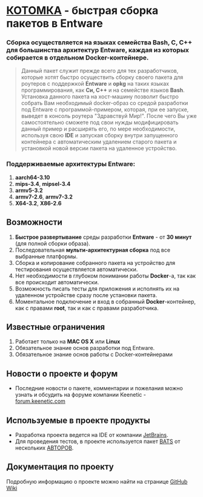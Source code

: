 # [КОТОМКА](https://github.com/qzeleza/kotomka) - быстрая сборка пакетов в Entware

### Сборка осуществляется на языках семейства **Bash, С, С++** для большинства архитектур Entware, каждая из которых собирается в отдельном Docker-контейнере.



> Данный пакет служит прежде всего для тех разработчиков, которые хотят быстро осуществить сборку своего пакета 
> для роутеров с поддержкой **Entware** и **opkg** на таких языках программирования, как **Си, С++** и на семействе языков **Bash**.
> Установка данного пакета на хост-машину позволит быстро собрать Вам необходимый docker-образ со средой разработки 
> под Entware с программой-примером, которая, при ее запуске, выведет в консоль роутера "Здравствуй Мир!".
> После чего Вы уже самостоятельно сможете под свои нужды модифицировать данный пример и расширять его, по мере 
> необходимости, используя свою **IDE** и запуская сборку внутри запущенного контейнера с автоматическим удалением 
> старого пакета и установкой новой версии пакета на удаленное устройство.


### Поддерживаемые архитектуры Entware: 
1. **aarch64-3.10**
1. **mips-3.4**, **mipsel-3.4** 
1. **armv5-3.2**
2. **armv7-2.6**, **armv7-3.2**
1. **X64-3.2**, **X86-2.6**


## Возможности
1. **Быстрое развертывание** среды разработки **Entware** - от **30 минут** (для полной сборки образа).
2. Последовательная **мульти-архитектурная сборка** под все выбранные платформы.
1. Сборка и копирование собранного пакета на устройство для тестирования осуществляется автоматически.
3. Нет необходимости в глубоком понимании работы **Docker**-а, так как  все происходит автоматически.
4. Возможность писать тесты для приложения и исполнять их на удаленном устройстве сразу после установки пакета.
5. Моментальное подключение и вход в собранный **Docker**-контейнер, как с правами **root**, так и как с правами разработчика. 

## Известные ограничения
1. Работает только на **MAC OS X** или **Linux**
2. Обязательное знание основ разработки под Entware.
3. Обязательное знание основ работы с Docker-контейнерами

## Новости о проекте и форум
- Последние новости о пакете, комментарии и пожелания можно узнать и обсудить на форуме компании Keenetic - [forum.keenetic.com](https://forum.keenetic.com/topic/14415-%D0%BF%D1%80%D0%BE%D0%B1%D1%83%D0%B5%D0%BC-%D0%BA%D0%B2%D0%B0%D1%81-shadowsocks-%D0%B8-%D0%B4%D1%80%D1%83%D0%B3%D0%B8%D0%B5-vpn-%D0%BA%D0%BB%D0%B8%D0%B5%D0%BD%D1%82%D1%8B)

## Используемые в проекте продукты
- Разработка проекта ведется на IDE от компании [JetBrains](https://www.jetbrains.com/ru-ru/).
- Для проведения тестов, в проекте используется пакет [BATS](https://github.com/bats-core/bats-core/blob/master/LICENSE.md) от нескольких [АВТОРОВ](https://github.com/bats-core/bats-core/blob/master/AUTHORS).

## Документация по проекту
Подробную информацию о проекте можно найти на странице [GitHub Wiki](https://github.com/qzeleza/kotomka/wiki) 
